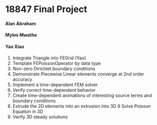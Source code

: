 # 18847 Final Project

#### Alan Abraham
#### Myles Mwathe
#### Yao Xiao


1. Integrate Triangle into FEGrid (Yao)
2. Template FEPoissonOperator by data type
3. Non-zero Dirichlet boundary conditions
4. Demonstrate Piecewise Linear elements converge at 2nd order accuracy
5. Implement a time-dependent FEM solver
6. Verify correct time-dependent behavior
7. Create time-dependent animations of interesting source terms and boundary conditions
8. Extrude the 2D elements into an extrusion into 3D
9 Solve Poisson Equation in 3D
10. Verify 3D steady solutions
